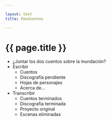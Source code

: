 ```yaml
---

layout: text
title: Pendientes

---
```


# {{ page.title }}

- ¿Juntar los dos cuentos sobre la inundación?
- Escribir
	- Cuentos
	- Discografía pendiente
	- Hojas de personajes
	- Acerca de...
- Transcribir
	- Cuentos terminados
	- Discografía terminada
	- Proyecto original
	- Escenas eliminadas
